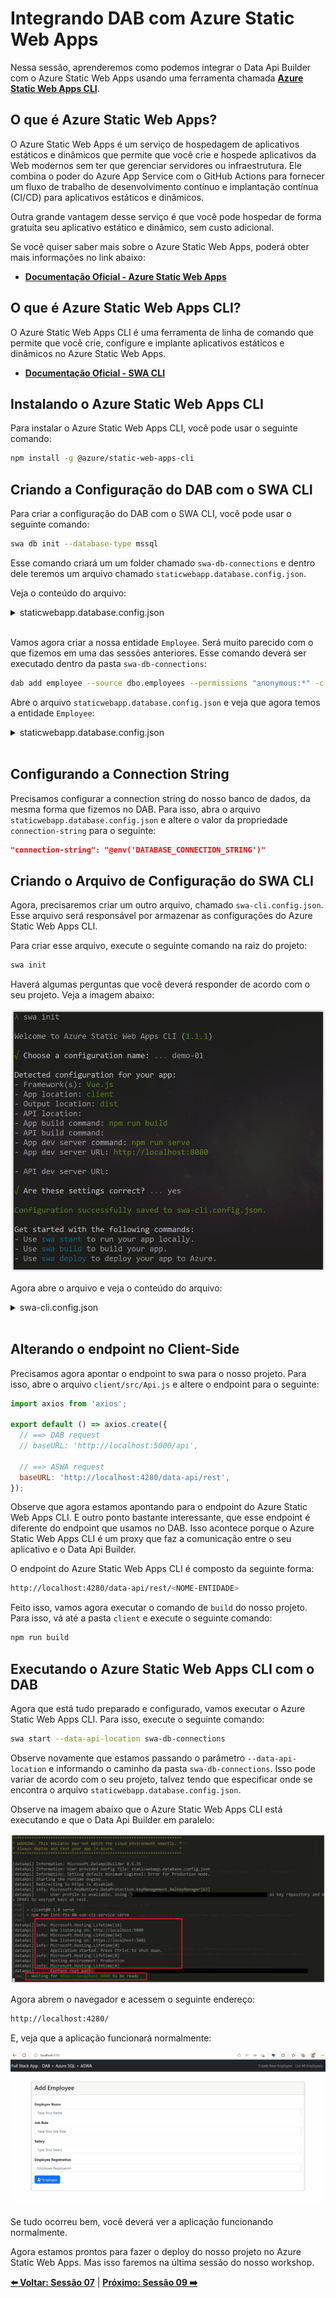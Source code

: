 # Integrando DAB com Azure Static Web Apps

Nessa sessão, aprenderemos como podemos integrar o Data Api Builder com o Azure Static Web Apps usando uma ferramenta chamada **[Azure Static Web Apps CLI](https://azure.github.io/static-web-apps-cli/)**.

## O que é Azure Static Web Apps?

O Azure Static Web Apps é um serviço de hospedagem de aplicativos estáticos e dinâmicos que permite que você crie e hospede aplicativos da Web modernos sem ter que gerenciar servidores ou infraestrutura. Ele combina o poder do Azure App Service com o GitHub Actions para fornecer um fluxo de trabalho de desenvolvimento contínuo e implantação contínua (CI/CD) para aplicativos estáticos e dinâmicos.

Outra grande vantagem desse serviço é que você pode hospedar de forma gratuita seu aplicativo estático e dinâmico, sem custo adicional. 

Se você quiser saber mais sobre o Azure Static Web Apps, poderá obter mais informações no link abaixo:

- **[Documentação Oficial - Azure Static Web Apps](https://docs.microsoft.com/azure/static-web-apps/overview?WT.mc_id=javascript-75515-gllemos)**

## O que é Azure Static Web Apps CLI?

O Azure Static Web Apps CLI é uma ferramenta de linha de comando que permite que você crie, configure e implante aplicativos estáticos e dinâmicos no Azure Static Web Apps. 

- **[Documentação Oficial - SWA CLI](https://azure.github.io/static-web-apps-cli/docs/intro)**

## Instalando o Azure Static Web Apps CLI

Para instalar o Azure Static Web Apps CLI, você pode usar o seguinte comando:

```bash
npm install -g @azure/static-web-apps-cli
```

## Criando a Configuração do DAB com o SWA CLI

Para criar a configuração do DAB com o SWA CLI, você pode usar o seguinte comando:

```bash
swa db init --database-type mssql
``` 

Esse comando criará um um folder chamado `swa-db-connections` e dentro dele teremos um arquivo chamado `staticwebapp.database.config.json`.

Veja o conteúdo do arquivo:

<details><summary>staticwebapp.database.config.json</summary>

```json
{
  "$schema": "https://github.com/Azure/data-api-builder/releases/download/v0.5.35/dab.draft.schema.json",
  "data-source": {
    "database-type": "mssql",
    "options": {
      "set-session-context": false
    },
    "connection-string": ""
  },
  "runtime": {
    "rest": {
      "enabled": true,
      "path": "/rest"
    },
    "graphql": {
      "allow-introspection": true,
      "enabled": true,
      "path": "/graphql"
    },
    "host": {
      "mode": "production",
      "cors": {
        "origins": ["http://localhost:4280"],
        "allow-credentials": false
      },
      "authentication": {
        "provider": "StaticWebApps"
      }
    }
  },
  "entities": {}
}
```

</details>
</br>

Vamos agora criar a nossa entidade `Employee`. Será muito parecido com o que fizemos em uma das sessões anteriores. Esse comando deverá ser executado dentro da pasta `swa-db-connections`:

```bash
dab add employee --source dbo.employees --permissions "anonymous:*" -c staticwebapp.database.config.json
```

Abre o arquivo `staticwebapp.database.config.json` e veja que agora temos a entidade `Employee`:

<details><summary>staticwebapp.database.config.json</summary>

```json
  "entities": {
    "employee": {
      "source": "dbo.employees",
      "permissions": [
        {
          "role": "anonymous",
          "actions": [
            "*"
          ]
        }
      ]
    }
  }

(...)
```

</details>
</br>

## Configurando a Connection String

Precisamos configurar a connection string do nosso banco de dados, da mesma forma que fizemos no DAB. Para isso, abra o arquivo `staticwebapp.database.config.json` e altere o valor da propriedade `connection-string` para o seguinte:

```json
"connection-string": "@env('DATABASE_CONNECTION_STRING')"
```

## Criando o Arquivo de Configuração do SWA CLI

Agora, precisaremos criar um outro arquivo, chamado `swa-cli.config.json`. Esse arquivo será responsável por armazenar as configurações do Azure Static Web Apps CLI.

Para criar esse arquivo, execute o seguinte comando na raiz do projeto:

```bash
swa init
```

Haverá algumas perguntas que você deverá responder de acordo com o seu projeto. Veja a imagem abaixo:

![image-28](./../../workshop-images/image-28.jpg)

Agora abre o arquivo e veja o conteúdo do arquivo:

<details><summary>swa-cli.config.json</summary>

```json
{
  "$schema": "https://aka.ms/azure/static-web-apps-cli/schema",
  "configurations": {
    "demo-01": {
      "appLocation": "client",
      "outputLocation": "dist",
      "appBuildCommand": "npm run build",
      "run": "npm run serve",
      "appDevserverUrl": "http://localhost:8080"
    }
  }
}
```

</details>
</br>

## Alterando o endpoint no Client-Side

Precisamos agora apontar o endpoint to swa para o nosso projeto. Para isso, abre o arquivo `client/src/Api.js` e altere o endpoint para o seguinte:

```javascript
import axios from 'axios';

export default () => axios.create({
  // ==> DAB request
  // baseURL: 'http://localhost:5000/api',

  // ==> ASWA request
  baseURL: 'http://localhost:4280/data-api/rest',
});
```

Observe que agora estamos apontando para o endpoint do Azure Static Web Apps CLI. E outro ponto bastante interessante, que esse endpoint é diferente do endpoint que usamos no DAB. Isso acontece porque o Azure Static Web Apps CLI é um proxy que faz a comunicação entre o seu aplicativo e o Data Api Builder.

O endpoint do Azure Static Web Apps CLI é composto da seguinte forma:

```bash
http://localhost:4280/data-api/rest/<NOME-ENTIDADE>
```

Feito isso, vamos agora executar o comando de `build` do nosso projeto. Para isso, vá até a pasta `client` e execute o seguinte comando:

```bash
npm run build
``` 

## Executando o Azure Static Web Apps CLI com o DAB

Agora que está tudo preparado e configurado, vamos executar o Azure Static Web Apps CLI. Para isso, execute o seguinte comando:

```bash
swa start --data-api-location swa-db-connections
```

Observe novamente que estamos passando o parâmetro `--data-api-location` e informando o caminho da pasta `swa-db-connections`. Isso pode variar de acordo com o seu projeto, talvez tendo que especificar onde se encontra o arquivo `staticwebapp.database.config.json`.

Observe na imagem abaixo que o Azure Static Web Apps CLI está executando e que o Data Api Builder em paralelo:

![image-29](./../../workshop-images/image-29.jpg)

Agora abrem o navegador e acessem o seguinte endereço:

```bash
http://localhost:4280/
```

E, veja que a aplicação funcionará normalmente:

![image-30](./../../workshop-images/gif-02.gif)

Se tudo ocorreu bem, você deverá ver a aplicação funcionando normalmente. 

Agora estamos prontos para fazer o deploy do nosso projeto no Azure Static Web Apps. Mas isso faremos na última sessão do nosso workshop.

**[⬅️ Voltar: Sessão 07](./07-session.md)**
| **[Próximo: Sessão 09 ➡️](./09-session.md)**







